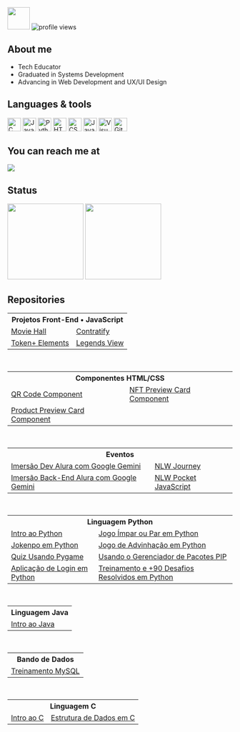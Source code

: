 <img src="https://github.com/TheDudeThatCode/TheDudeThatCode/blob/master/Assets/Developer.gif" width="50"> ![profile views](https://komarev.com/ghpvc/?username=udanielnogueira&color=006bed)

## About me

- Tech Educator
- Graduated in Systems Development
- Advancing in Web Development and UX/UI Design

## Languages & tools

<div>
  <img src="https://cdn.jsdelivr.net/gh/devicons/devicon/icons/c/c-original.svg" width="30" title="C"/>
  <img src="https://cdn.jsdelivr.net/gh/devicons/devicon/icons/java/java-original.svg" width="30" title="Java"/>
  <img src="https://cdn.jsdelivr.net/gh/devicons/devicon/icons/python/python-original.svg" width="30" title="Python 3"/>
  <img src="https://cdn.jsdelivr.net/gh/devicons/devicon/icons/html5/html5-original.svg" width="30" title="HTML 5"/>
  <img src="https://cdn.jsdelivr.net/gh/devicons/devicon/icons/css3/css3-original.svg" width="30" title="CSS 3"/>
  <img src="https://cdn.jsdelivr.net/gh/devicons/devicon/icons/javascript/javascript-original.svg" width="30" title="JavaScript"/>
  <img src="https://cdn.jsdelivr.net/gh/devicons/devicon/icons/visualstudio/visualstudio-plain.svg" width="30" title="Visual Studio Code"/>
  <img src="https://cdn.jsdelivr.net/gh/devicons/devicon/icons/git/git-original.svg" width="30" title="Git"/> 
</div>

## You can reach me at

<a href="https://www.linkedin.com/in/udanielnogueira" target="_blank" alt="Linkedin" >
  <img src="https://img.shields.io/badge/-Linkedin-0e76a8?style=flat-square&logo=Linkedin&logoColor=white&link=linkedin.com/in/udanielnogueira" />
</a>

## Status

<div align="left">
  <img height="170em" src="https://github-readme-stats.vercel.app/api?username=udanielnogueira&show_icons=true&theme=dark&include_all_commits=false&count_private=true"/>
  <img height="170em" src="https://github-readme-stats.vercel.app/api/top-langs/?username=udanielnogueira&layout=compact&langs_count=8&theme=dark"/>
</div>

## Repositories

<table>
  <tr><th colspan="2">Projetos Front-End • JavaScript</th></tr>
  <tr>
    <td><a href="https://github.com/udanielnogueira/movie-hall">Movie Hall</a></td>
    <td><a href="https://github.com/udanielnogueira/doc-generator">Contratify</a></td>
  </tr>
  <tr>
    <td><a href="https://github.com/udanielnogueira/token-elements">Token+ Elements</a></td>
    <td><a href="https://github.com/udanielnogueira/legends-view">Legends View</a></td>
  </tr>
</table>

<br>

<table>
  <tr><th colspan="2">Componentes HTML/CSS</th></tr>
  <tr>
    <td><a href="https://github.com/udanielnogueira/qr-code-component">QR Code Component</a></td>
    <td><a href="https://github.com/udanielnogueira/nft-preview-card-component">NFT Preview Card Component</a></td>
  </tr>
  <tr>
    <td><a href="https://github.com/udanielnogueira/product-preview-card-component">Product Preview Card Component</a></td>
    <td></td>
  </tr>
</table>

<br>

<table>
  <tr><th colspan="2">Eventos</th></tr>
  <tr>
    <td><a href="https://github.com/udanielnogueira/imersao-dev-google-gemini">Imersão Dev Alura com Google Gemini</a></td>
    <td><a href="https://github.com/udanielnogueira/nlw-journey">NLW Journey</a></td>
  </tr>
  <tr>
    <td><a href="https://github.com/udanielnogueira/imersao-backend-google-gemini">Imersão Back-End Alura com Google Gemini</a></td>
    <td><a href="https://github.com/udanielnogueira/nlw-pocket-javascript">NLW Pocket JavaScript</a></td>
  </tr>
</table>

<br>

<table>
  <tr><th colspan="2">Linguagem Python</th></tr>
  <tr>
    <td><a href="https://github.com/udanielnogueira/python-zero">Intro ao Python</a></td>
    <td><a href="https://github.com/udanielnogueira/impar-par-python">Jogo Ímpar ou Par em Python</a></td>
  </tr>
  <tr>
    <td><a href="https://github.com/udanielnogueira/jokenpo-python">Jokenpo em Python</a></td>
    <td><a href="https://github.com/udanielnogueira/advinhe-python">Jogo de Advinhação em Python</a></td>
  </tr>
  <tr>
    <td><a href="https://github.com/udanielnogueira/future-hope">Quiz Usando Pygame</a></td>
    <td><a href="https://github.com/udanielnogueira/python-pip">Usando o Gerenciador de Pacotes PIP</a></td>
  </tr>
  <tr>
    <td><a href="https://github.com/udanielnogueira/app-login-python">Aplicação de Login em Python</a></td>
    <td><a href="https://github.com/udanielnogueira/treinamento-python">Treinamento e +90 Desafios Resolvidos em Python</a></td>
  </tr>
</table>

<br>

<table>
  <tr><th colspan="2">Linguagem Java</th></tr>
  <tr>
    <td><a href="https://github.com/udanielnogueira/java-zero">Intro ao Java</a></td>
  </tr>
</table>

<br>

<table>
  <tr><th colspan="2">Bando de Dados</th></tr>
  <tr>
    <td><a href="https://github.com/udanielnogueira/mysql-guanabara">Treinamento MySQL</a></td>
  </tr>
</table>

<br>

<table>
  <tr><th colspan="2">Linguagem C</th></tr>
  <tr>
    <td><a href="https://github.com/udanielnogueira/c-zero">Intro ao C</a></td>
    <td><a href="https://github.com/udanielnogueira/data-structure-zero">Estrutura de Dados em C</a></td>
  </tr>
</table>
